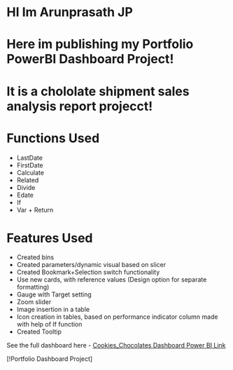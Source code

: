# HI Im Arunprasath JP
# Here im publishing my Portfolio PowerBI Dashboard Project!

# It is a chololate shipment sales analysis report projecct!

# Functions Used
  - LastDate
  - FirstDate
  - Calculate
  - Related
  - Divide
  - Edate
  - If
  - Var + Return

# Features Used
  - Created bins
  - Created parameters/dynamic visual based on slicer
  - Created Bookmark+Selection switch functionality
  - Use new cards, with reference values (Design option for separate formatting)
  - Gauge with Target setting
  - Zoom slider
  - Image insertion in a table
  - Icon creation in tables, based on performance indicator column made with help of If function
  - Created Tooltip


See the full dashboard here - [Cookies_Chocolates Dashboard Power BI Link](https://app.powerbi.com/view?r=eyJrIjoiYzA1Nzc3OWItZjA2ZS00MzI1LWFmYjQtMDhhODE1ZDkzNGFjIiwidCI6IjgwODgwMDkxLWY0MzMtNGE3Zi1hMDNkLWJmNDRlNDM1ZjIzOSJ9)

[!Portfolio Dashboard Project][](Cookies_Chocolates.PNG)

